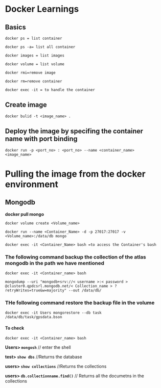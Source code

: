 # Docker Learnings

## Basics
 
`docker ps = list container`

`docker ps -a= list all container`

`docker images = list images`

`docker volume = list volume`

`docker rmi=remove image`

`docker rm=remove container`

`docker exec -it = to handle the container` 

## Create image

`docker bulid -t <image_name> .`

## Deploy the image by specifing the container name with port binding

`docker run -p <port_no> : <port_no> --name <container_name> <image_name>`

# Pulling the image from the docker environment

## Mongodb

**docker pull mongo**

`docker volume create <Volume_name>`

`docker run --name <Container_Name> -d -p 27017:27017 -v <Volume_name>:/data/db mongo`

`docker exec -it <Container_Name> bash =to access the Container's bash`

### The following command backup the collection of the atlas mongodb in the path we have mentioned 

`docker exec -it <Container_name> bash`

`mongodump --uri "mongodb+srv://< username >:< password > @cluster0.qpdcsrl.mongodb.net/< Collection_name > ?retryWrites=true&w=majority" --out /data/db/`


### THe following command restore the backup file in the volume

`docker exec -it Users mongorestore --db task /data/db/task/gpsdata.bson`

#### To check

`docker exec -it <Container_name> bash`

**Users> `mongosh`**   // enter the shell

**test> `show dbs`**  //Returns the database

**users> `show collections`**  //Returns the collections

**users> `db.collectionname.find()`** // Returns all the documetns in the collections
